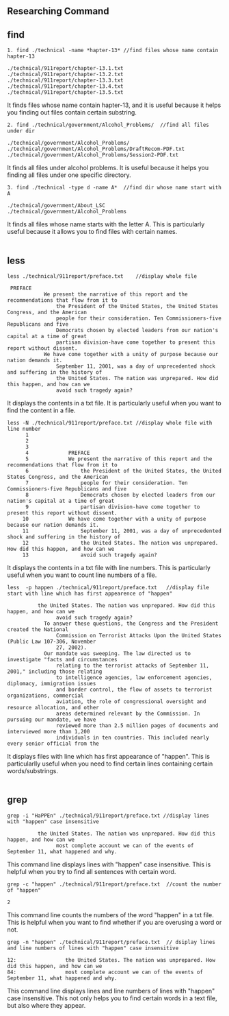 ## Researching Command
## find
~~~
1. find ./technical -name *hapter-13* //find files whose name contain hapter-13

./technical/911report/chapter-13.1.txt
./technical/911report/chapter-13.2.txt
./technical/911report/chapter-13.3.txt
./technical/911report/chapter-13.4.txt
./technical/911report/chapter-13.5.txt
~~~
It finds files whose name contain hapter-13, and it is useful because it helps you finding out files contain certain substring. 
~~~
2. find ./technical/government/Alcohol_Problems/  //find all files under dir

./technical/government/Alcohol_Problems/
./technical/government/Alcohol_Problems/DraftRecom-PDF.txt
./technical/government/Alcohol_Problems/Session2-PDF.txt
~~~
It finds all files under alcohol problems. It is useful because it helps you finding all files under one specific directory. 
~~~
3. find ./technical -type d -name A*  //find dir whose name start with A

./technical/government/About_LSC
./technical/government/Alcohol_Problems
~~~
It finds all files whose name starts with the letter A. This is particularly useful because it allows you to find files with certain names. 
<Br>
<Br>
## less
~~~
less ./technical/911report/preface.txt    //display whole file

 PREFACE
            We present the narrative of this report and the recommendations that flow from it to
                the President of the United States, the United States Congress, and the American
                people for their consideration. Ten Commissioners-five Republicans and five
                Democrats chosen by elected leaders from our nation's capital at a time of great
                partisan division-have come together to present this report without dissent.
            We have come together with a unity of purpose because our nation demands it.
                September 11, 2001, was a day of unprecedented shock and suffering in the history of
                the United States. The nation was unprepared. How did this happen, and how can we
                avoid such tragedy again?
~~~
It displays the contents in a txt file. It is particularly useful when you  want  to find the content in a file. 
~~~
less -N ./technical/911report/preface.txt //display whole file with line number
      1
      2
      3
      4             PREFACE
      5             We present the narrative of this report and the recommendations that flow from it to
      6                 the President of the United States, the United States Congress, and the American
      7                 people for their consideration. Ten Commissioners-five Republicans and five
      8                 Democrats chosen by elected leaders from our nation's capital at a time of great
      9                 partisan division-have come together to present this report without dissent.
     10             We have come together with a unity of purpose because our nation demands it.
     11                 September 11, 2001, was a day of unprecedented shock and suffering in the history of
     12                 the United States. The nation was unprepared. How did this happen, and how can we
     13                 avoid such tragedy again?
~~~
It displays the contents in a txt file with line numbers. This is particularly useful when you want to count line numbers of a file. 
~~~
less  -p happen ./technical/911report/preface.txt   //display file start with line which has first appearence of "happen"  

	      the United States. The nation was unprepared. How did this happen, and how can we
                avoid such tragedy again?
            To answer these questions, the Congress and the President created the National
                Commission on Terrorist Attacks Upon the United States (Public Law 107-306, November
                27, 2002).
            Our mandate was sweeping. The law directed us to investigate "facts and circumstances
                relating to the terrorist attacks of September 11, 2001," including those relating
                to intelligence agencies, law enforcement agencies, diplomacy, immigration issues
                and border control, the flow of assets to terrorist organizations, commercial
                aviation, the role of congressional oversight and resource allocation, and other
                areas determined relevant by the Commission. In pursuing our mandate, we have
                reviewed more than 2.5 million pages of documents and interviewed more than 1,200
                individuals in ten countries. This included nearly every senior official from the
~~~
It displays files with line which has first appearance of "happen". This is particularlly useful when you need to find certain lines containing certain words/substrings. 
<Br>
<Br>
## grep
~~~
grep -i "HaPPEn" ./technical/911report/preface.txt //display lines with "happen" case insensitive

	      the United States. The nation was unprepared. How did this happen, and how can we
                most complete account we can of the events of September 11, what happened and why.
~~~
This command line displays lines with "happen" case insensitive. This is helpful when you try to find all sentences with certain word.
~~~
grep -c "happen" ./technical/911report/preface.txt  //count the number of "happen"

2
~~~
This command line counts the numbers of the word "happen" in a txt file. This is helpful when you want to find whether if you are overusing a word or not. 
~~~
grep -n "happen" ./technical/911report/preface.txt  // dsiplay lines and line numbers of lines with "happen" case insensitive

12:                the United States. The nation was unprepared. How did this happen, and how can we
84:                most complete account we can of the events of September 11, what happened and why.
~~~
This command line displays lines and line numbers of lines with "happen" case insensitive. This not only helps you to find certain words in a text file, but also where they appear.  

